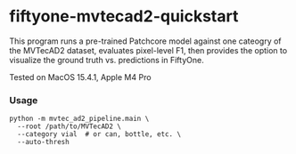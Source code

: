 # fiftyone-mvtecad2-quickstart

This program runs a pre-trained Patchcore model against one cateogry of the MVTecAD2 dataset, evaluates pixel-level F1, then provides the option to visualize the ground truth vs. predictions in FiftyOne.

Tested on MacOS 15.4.1, Apple M4 Pro

### Usage

```
python -m mvtec_ad2_pipeline.main \
  --root /path/to/MVTecAD2 \
  --category vial  # or can, bottle, etc. \
  --auto-thresh
```
